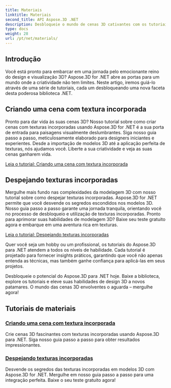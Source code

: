 ```yaml
---
title: Materiais
linktitle: Materiais
second_title: API Aspose.3D .NET
description: Desbloqueie o mundo de cenas 3D cativantes com os tutoriais do Aspose.3D para .NET. Aprenda a criar cenas impressionantes e explorar texturas incorporadas sem esforço.
type: docs
weight: 28
url: /pt/net/materials/
---
```

## Introdução

Você está pronto para embarcar em uma jornada pelo emocionante reino do design e visualização 3D? Aspose.3D for .NET abre as portas para um mundo onde a criatividade não tem limites. Neste artigo, iremos guiá-lo através de uma série de tutoriais, cada um desbloqueando uma nova faceta desta poderosa biblioteca .NET.

## Criando uma cena com textura incorporada

Pronto para dar vida às suas cenas 3D? Nosso tutorial sobre como criar cenas com texturas incorporadas usando Aspose.3D for .NET é a sua porta de entrada para paisagens visualmente deslumbrantes. Siga nosso guia passo a passo, meticulosamente elaborado para designers iniciantes e experientes. Desde a importação de modelos 3D até a aplicação perfeita de texturas, nós ajudamos você. Liberte a sua criatividade e veja as suas cenas ganharem vida.

[Leia o tutorial: Criando uma cena com textura incorporada](./create-scene-embedded-texture/)

## Despejando texturas incorporadas

Mergulhe mais fundo nas complexidades da modelagem 3D com nosso tutorial sobre como despejar texturas incorporadas. Aspose.3D for .NET permite que você desvende os segredos escondidos nos modelos 3D. Nosso guia passo a passo garante uma jornada tranquila, orientando você no processo de desbloqueio e utilização de texturas incorporadas. Pronto para aprimorar suas habilidades de modelagem 3D? Baixe seu teste gratuito agora e embarque em uma aventura rica em texturas.

[Leia o tutorial: Despejando texturas incorporadas](./dump-embedded-textures/)

Quer você seja um hobby ou um profissional, os tutoriais do Aspose.3D para .NET atendem a todos os níveis de habilidade. Cada tutorial é projetado para fornecer insights práticos, garantindo que você não apenas entenda as técnicas, mas também ganhe confiança para aplicá-las em seus projetos.

Desbloqueie o potencial do Aspose.3D para .NET hoje. Baixe a biblioteca, explore os tutoriais e eleve suas habilidades de design 3D a novos patamares. O mundo das cenas 3D envolventes o aguarda – mergulhe agora!
## Tutoriais de materiais
### [Criando uma cena com textura incorporada](./create-scene-embedded-texture/)
Crie cenas 3D fascinantes com texturas incorporadas usando Aspose.3D para .NET. Siga nosso guia passo a passo para obter resultados impressionantes.
### [Despejando texturas incorporadas](./dump-embedded-textures/)
Desvende os segredos das texturas incorporadas em modelos 3D com Aspose.3D for .NET. Mergulhe em nosso guia passo a passo para uma integração perfeita. Baixe o seu teste gratuito agora!